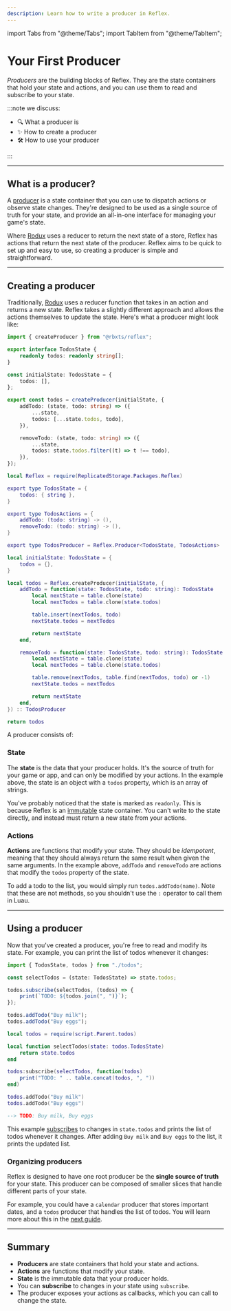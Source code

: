 ```yaml
---
description: Learn how to write a producer in Reflex.
---
```


import Tabs from "@theme/Tabs";
import TabItem from "@theme/TabItem";

# Your First Producer

_Producers_ are the building blocks of Reflex. They are the state containers that hold your state and actions, and you can use them to read and subscribe to your state.

:::note we discuss:

-   🔍 What a producer is
-   ✨ How to create a producer
-   🛠️ How to use your producer

:::

---

## What is a producer?

A [producer](../reference/reflex/producer) is a state container that you can use to dispatch actions or observe state changes. They're designed to be used as a single source of truth for your state, and provide an all-in-one interface for managing your game's state.

Where [Rodux](https://roblox.github.io/) uses a reducer to return the next state of a store, Reflex has actions that return the next state of the producer. Reflex aims to be quick to set up and easy to use, so creating a producer is simple and straightforward.

---

## Creating a producer

Traditionally, [Rodux](https://roblox.github.io/rodux) uses a reducer function that takes in an action and returns a new state. Reflex takes a slightly different approach and allows the actions themselves to update the state. Here's what a producer might look like:

<Tabs groupId="languages">
<TabItem value="TypeScript" default>

```ts title="todos.ts" showLineNumbers
import { createProducer } from "@rbxts/reflex";

export interface TodosState {
	readonly todos: readonly string[];
}

const initialState: TodosState = {
	todos: [],
};

export const todos = createProducer(initialState, {
	addTodo: (state, todo: string) => ({
		...state,
		todos: [...state.todos, todo],
	}),

	removeTodo: (state, todo: string) => ({
		...state,
		todos: state.todos.filter((t) => t !== todo),
	}),
});
```

</TabItem>
<TabItem value="Luau">

```lua title="todos.lua" showLineNumbers
local Reflex = require(ReplicatedStorage.Packages.Reflex)

export type TodosState = {
    todos: { string },
}

export type TodosActions = {
    addTodo: (todo: string) -> (),
    removeTodo: (todo: string) -> (),
}

export type TodosProducer = Reflex.Producer<TodosState, TodosActions>

local initialState: TodosState = {
    todos = {},
}

local todos = Reflex.createProducer(initialState, {
    addTodo = function(state: TodosState, todo: string): TodosState
        local nextState = table.clone(state)
        local nextTodos = table.clone(state.todos)

        table.insert(nextTodos, todo)
        nextState.todos = nextTodos

        return nextState
    end,

    removeTodo = function(state: TodosState, todo: string): TodosState
        local nextState = table.clone(state)
        local nextTodos = table.clone(state.todos)

        table.remove(nextTodos, table.find(nextTodos, todo) or -1)
        nextState.todos = nextTodos

        return nextState
    end,
}) :: TodosProducer

return todos
```

</TabItem>
</Tabs>

A producer consists of:

### State

The **state** is the data that your producer holds. It's the source of truth for your game or app, and can only be modified by your actions. In the example above, the state is an object with a `todos` property, which is an array of strings.

You've probably noticed that the state is marked as `readonly`. This is because Reflex is an [immutable](https://en.wikipedia.org/wiki/Immutable_object) state container. You can't write to the state directly, and instead must return a new state from your actions.

### Actions

**Actions** are functions that modify your state. They should be _idempotent_, meaning that they should always return the same result when given the same arguments. In the example above, `addTodo` and `removeTodo` are actions that modify the `todos` property of the state.

To add a todo to the list, you would simply run `todos.addTodo(name)`. Note that these are not methods, so you shouldn't use the `:` operator to call them in Luau.

---

## Using a producer

Now that you've created a producer, you're free to read and modify its state. For example, you can print the list of todos whenever it changes:

<Tabs groupId="languages">
<TabItem value="TypeScript" default>

```ts showLineNumbers
import { TodosState, todos } from "./todos";

const selectTodos = (state: TodosState) => state.todos;

todos.subscribe(selectTodos, (todos) => {
	print(`TODO: ${todos.join(", ")}`);
});

todos.addTodo("Buy milk");
todos.addTodo("Buy eggs");
```

</TabItem>
<TabItem value="Luau">

```lua showLineNumbers
local todos = require(script.Parent.todos)

local function selectTodos(state: todos.TodosState)
    return state.todos
end

todos:subscribe(selectTodos, function(todos)
    print("TODO: " .. table.concat(todos, ", "))
end)

todos.addTodo("Buy milk")
todos.addTodo("Buy eggs")
```

</TabItem>
</Tabs>

```lua
--> TODO: Buy milk, Buy eggs
```

This example [subscribes](../reference/reflex/producer#subscribeselector-predicate-listener) to changes in `state.todos` and prints the list of todos whenever it changes. After adding `Buy milk` and `Buy eggs` to the list, it prints the updated list.

### Organizing producers

Reflex is designed to have one root producer be the **single source of truth** for your state. This producer can be composed of smaller slices that handle different parts of your state.

For example, you could have a `calendar` producer that stores important dates, and a `todos` producer that handles the list of todos. You will learn more about this in the [next guide](organizing-producers).

---

## Summary

-   **Producers** are state containers that hold your state and actions.
-   **Actions** are functions that modify your state.
-   **State** is the immutable data that your producer holds.
-   You can **subscribe** to changes in your state using `subscribe`.
-   The producer exposes your actions as callbacks, which you can call to change the state.
